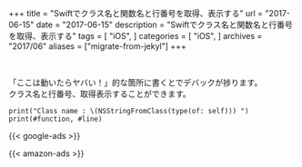 +++
title = "Swiftでクラス名と関数名と行番号を取得、表示する"
url = "2017-06-15"
date = "2017-06-15"
description = "Swiftでクラス名と関数名と行番号を取得、表示する"
tags = [
    "iOS",
]
categories = [
    "iOS",
]
archives = "2017/06"
aliases = ["migrate-from-jekyl"]
+++

<br>

「ここは動いたらヤバい！」的な箇所に書くとでデバックが捗ります。  
クラス名と行番号、取得表示することができます。  


```
print("Class name : \(NSStringFromClass(type(of: self))) ")
print(#function, #line)
```

<!-- Google Ads -->
{{< google-ads >}}

<!-- Amazon Ads -->
{{< amazon-ads >}}
